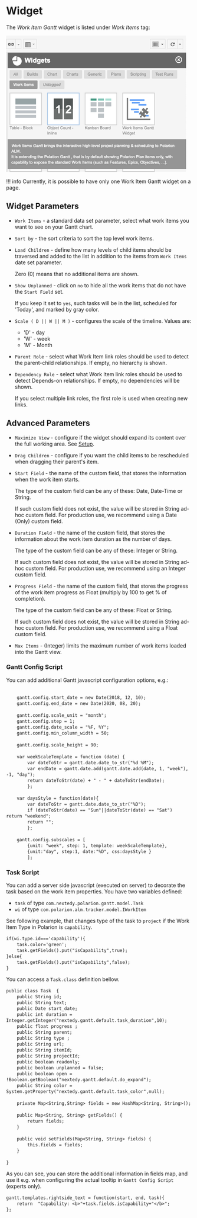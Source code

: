 # Widget

The *Work Item Gantt* widget is listed under  *Work Items* tag:

![Gantt](img/gantt-widget-add.png)

!!! info
    Currently, it is possible to have only one Work Item Gantt widget on a page.

## Widget Parameters 

* `Work Items` - a standard data set parameter, select what work items you want to see on your Gantt chart.

* `Sort by` -  the sort criteria to sort the top level work items.

* `Load Children` - define how many levels of child items should be traversed and added to the list in addition to the items from `Work Items` date set parameter. 
    
    Zero (0) means that no additional items are shown.
    
* `Show Unplanned` - click on `no` to hide all the work items that do not have the `Start Field` set. 

    If you keep it set to `yes`, such tasks will be in the list, scheduled for 'Today', and marked by gray color. 

* `Scale ( D || W || M )` -  configures the scale of the timeline.   Values are: 
    + 'D' - day
    + 'W' - week
    + 'M' - Month

* `Parent Role` - select what Work Item link roles should be used to detect the parent-child relationships. If empty, no hierarchy is shown.

* `Dependency Role` - select what Work Item link roles should be used to detect Depends-on relationships. If empty, no dependencies will be shown. 

    If you select multiple link roles, the first role is used when creating new links.


## Advanced Parameters

* `Maximize View` -  configure if the widget should expand its content over the full working area. See [Setup](../setup/).

* `Drag Children` -  configure if you want the child items to be rescheduled when dragging their parent's item.

* `Start Field` -  the name of the custom field, that stores the information when the work item starts. 

	The type of the custom field can be any of these: Date, Date-Time or String. 
	
	If such custom field does not exist, the value will be stored in String ad-hoc custom field. For production use, we recommend using a Date (Only) custom field.

* `Duration Field` -  the name of the custom field, that stores the information about the work item duration as the number of days. 

	The type of the custom field can be any of these: Integer or String.  
	
	If such custom field does not exist, the value will be stored in String ad-hoc custom field. For production use, we recommend using an Integer custom field.

* `Progress Field` - the name of the custom field, that stores the progress of the work item progress as Float (multiply by 100 to get % of completion). 

	The type of the custom field can be any of these: Float or String.  
	
	If such custom field does not exist, the value will be stored in String ad-hoc custom field. For production use, we recommend using a Float custom field.


* `Max Items` -  (Integer) limits the maximum number of work items loaded into the Gantt view.

### Gantt Config Script

You can add additional Gantt javascript configuration options, e.g.:

``` 

    gantt.config.start_date = new Date(2018, 12, 10);
    gantt.config.end_date = new Date(2020, 08, 20);

    gantt.config.scale_unit = "month";
    gantt.config.step = 1;
    gantt.config.date_scale = "%F, %Y";
    gantt.config.min_column_width = 50;

    gantt.config.scale_height = 90;

    var weekScaleTemplate = function (date) {
        var dateToStr = gantt.date.date_to_str("%d %M");
        var endDate = gantt.date.add(gantt.date.add(date, 1, "week"), -1, "day");
        return dateToStr(date) + " - " + dateToStr(endDate);
        };

    var daysStyle = function(date){
        var dateToStr = gantt.date.date_to_str("%D");
        if (dateToStr(date) == "Sun"||dateToStr(date) == "Sat")  return "weekend";
        return "";
        };

    gantt.config.subscales = [
        {unit: "week", step: 1, template: weekScaleTemplate},
        {unit:"day", step:1, date:"%D", css:daysStyle }
        ];
```
### Task Script 
You can add a server side  javascript (executed on server) to decorate the task based on the work item properties.
You have two variables defined:

*  `task` of type `com.nextedy.polarion.gantt.model.Task`
*  `wi` of type `com.polarion.alm.tracker.model.IWorkItem` 

See following example, that changes type of the task to `project` if the Work Item Type in Polarion is `capability`. 

```
if(wi.type.id==='capability'){
    task.color='green';
    task.getFields().put("isCapability",true);
}else{
    task.getFields().put("isCapability",false);
}
```

You can access a `Task.class` definition bellow. 

```
public class Task  {
    public String id;
    public String text;
    public Date start_date;
    public int duration = Integer.getInteger("nextedy.gantt.default.task_duration",10);
    public float progress ;
    public String parent;
    public String type ;	
    public String url;
    public String itemId;
    public String projectId;
    public boolean readonly;
    public boolean unplanned = false;
    public boolean open = !Boolean.getBoolean("nextedy.gantt.default.do_expand");
    public String color = System.getProperty("nextedy.gantt.default.task_color",null);
    
    private Map<String,String> fields = new HashMap<String, String>();

	public Map<String, String> getFields() {
		return fields;
	}

	public void setFields(Map<String, String> fields) {
		this.fields = fields;
	}
    
}
```

As you can see, you can store the additional information in fields map, and use it e.g. when configuring the actual tooltip in `Gantt Config Script` (experts only).

```
gantt.templates.rightside_text = function(start, end, task){
    return  "Capability: <b>"+task.fields.isCapability+"</b>";
};
```
